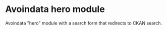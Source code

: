 # Avoindata hero module #

Avoindata "hero" module with a search form that redirects to CKAN search.
